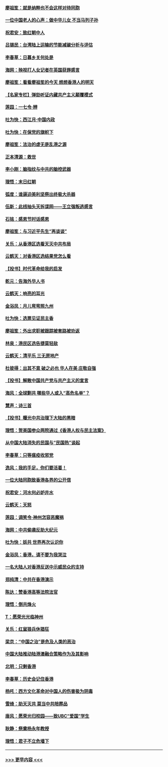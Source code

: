 #### [廖祖笙：就是纳粹也不会这样对待同胞](../pages/nsc993/n11697658.md?t=12040355) 
#### [一位中国老人的心声：做中华儿女 不当马列子孙](../pages/nsc993/n11697525.md?t=12040355) 
#### [祝君安：致红朝中人](../pages/nsc993/n11697518.md?t=12040355) 
#### [吕锡民：台湾陆上运输的节能减碳分析与评估](../pages/nsc993/n11694983.md?t=12040355) 
#### [李春草：日暮乡关何处是](../pages/nsc993/n11694805.md?t=12040355) 
#### [海网：殃视打人女记者在英国获罪感言](../pages/nsc993/n11693832.md?t=12040355) 
#### [廖祖笙：看看廖祖笙的今天 想想香港人的明天](../pages/nsc993/n11693707.md?t=12040355) 
#### [【名家专栏】弹劾听证内藏共产主义颠覆模式](../pages/nsc993/n11693563.md?t=12040355) 
#### [莲园：一七令‧辨](../pages/nsc993/n11692558.md?t=12040355) 
#### [吐为快：西江月·中国内政](../pages/nsc993/n11692071.md?t=12040355) 
#### [吐为快：在保党的旗帜下](../pages/nsc993/n11691188.md?t=12040355) 
#### [廖祖笙：法治的虚无是乱港之源](../pages/nsc993/n11690605.md?t=12040355) 
#### [正本清源：救世](../pages/nsc993/n11689134.md?t=12040355) 
#### [李小刚：脑指纹与中共的脑控武器](../pages/nsc993/n11688900.md?t=12040355) 
#### [理悟：末日红朝](../pages/nsc993/n11688829.md?t=12040355) 
#### [弧度：谁逼迫美利坚祭出终极大杀器](../pages/nsc993/n11688735.md?t=12040355) 
#### [伍新：此线抽头天拆谍网——王立强叛逃感言](../pages/nsc993/n11687981.md?t=12040355) 
#### [石铭：感恩节时话感恩](../pages/nsc993/n11687568.md?t=12040355) 
#### [廖祖笙：与习近平先生“再谈谈”](../pages/nsc993/n11687005.md?t=12040355) 
#### [关乐：从香港区选看天灭中共布局](../pages/nsc993/n11686647.md?t=12040355) 
#### [云鹤天：对香港区选结果党怎么看](../pages/nsc993/n11686216.md?t=12040355) 
#### [【投书】时代革命给我的启发](../pages/nsc993/n11684287.md?t=12040355) 
#### [乾元：告海外华人书](../pages/nsc993/n11684044.md?t=12040355) 
#### [云鹤天：响亮的耳光](../pages/nsc993/n11684254.md?t=12040355) 
#### [金浴凤：月儿弯弯照九州](../pages/nsc993/n11684231.md?t=12040355) 
#### [吐为快：选票见证民主香](../pages/nsc993/n11684206.md?t=12040355) 
#### [廖祖笙：外出求职被跟踪被套路被劝返](../pages/nsc993/n11683874.md?t=12040355) 
#### [林泉：港民区选告捷莫轻敌](../pages/nsc993/n11683930.md?t=12040355) 
#### [云鹤天：清平乐 三无房地产](../pages/nsc993/n11681521.md?t=12040355) 
#### [杜彼得：出其不意 破之必也 华人在美 庄敬自强](../pages/nsc993/n11679554.md?t=12040355) 
#### [【投书】解散中国共产党与共产主义的宣言](../pages/nsc993/n11679177.md?t=12040355) 
#### [海风：全球剿共 哪些华人或入“高危名单”？](../pages/nsc993/n11678617.md?t=12040355) 
#### [慧声：诗三首](../pages/nsc993/n11678848.md?t=12040355) 
#### [【投书】曝光中共治理下大陆的黑暗](../pages/nsc993/n11678674.md?t=12040355) 
#### [理悟：贺美国参众两院通过《香港人权与民主法案》](../pages/nsc993/n11678104.md?t=12040355) 
#### [从中国大陆消失的民国与“民国热”谈起](../pages/nsc993/n11678075.md?t=12040355) 
#### [李春草：只等瘟疫收邪党](../pages/nsc993/n11677308.md?t=12040355) 
#### [逸风：我的手足，你们要活着！](../pages/nsc993/n11676352.md?t=12040355) 
#### [一位大陆同胞致香港各界的公开信](../pages/nsc993/n11675761.md?t=12040355) 
#### [祝君安：河水何必妒井水](../pages/nsc993/n11675746.md?t=12040355) 
#### [云鹤天：天怒](../pages/nsc993/n11675718.md?t=12040355) 
#### [莲园：调笑令‧神州怎容恶魔祸](../pages/nsc993/n11675648.md?t=12040355) 
#### [海网：中共偷袭反助大纪元](../pages/nsc993/n11673515.md?t=12040355) 
#### [吐为快：妖共 世界再次认识你](../pages/nsc993/n11673506.md?t=12040355) 
#### [金浴凤：香港，请不要为我哭泣](../pages/nsc993/n11673248.md?t=12040355) 
#### [一名大陆人对香港反送中示威民众的支持](../pages/nsc993/n11672615.md?t=12040355) 
#### [郑纯清：中共在香港演示](../pages/nsc993/n11670539.md?t=12040355) 
#### [陈达：赞香港高等法院法官](../pages/nsc993/n11669542.md?t=12040355) 
#### [理悟：倒共烽火](../pages/nsc993/n11668844.md?t=12040355) 
#### [T：愿荣光光临神州](../pages/nsc993/n11668421.md?t=12040355) 
#### [关乐：红鼠狼兵休猖狂](../pages/nsc993/n11668378.md?t=12040355) 
#### [梁京：“中国之治”是危及人类的恶治](../pages/nsc993/n11668328.md?t=12040355) 
#### [中国大陆推动陆港澳融合策略作为及其影响](../pages/nsc993/n11668157.md?t=12040355) 
#### [北明：只剩香港](../pages/nsc993/n11668002.md?t=12040355) 
#### [李春草：历史会记住香港](../pages/nsc993/n11667927.md?t=12040355) 
#### [杨吒：西方文化革命对中国人的伤害极为阴毒](../pages/nsc993/n11664521.md?t=12040355) 
#### [雪绮：助天灭共 莫当中共陪葬品](../pages/nsc993/n11662650.md?t=12040355) 
#### [唐风：愿荣光归校园——致UBC“爱国”学生](../pages/nsc993/n11662194.md?t=12040355) 
#### [耿静：祭奠杨永年教授](../pages/nsc993/n11662514.md?t=12040355) 
#### [理悟：君子不立危墙下](../pages/nsc993/n11662172.md?t=12040355) 

----
#### [ >>> 更早内容 <<< ](../indexes/nsc993-earlier.md)
